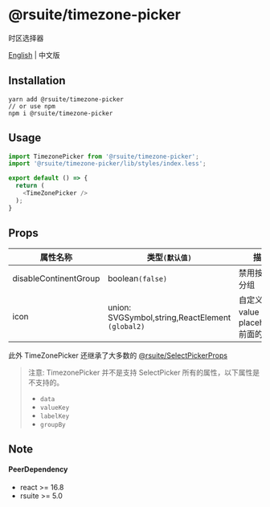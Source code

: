 # @rsuite/timezone-picker
   时区选择器

[English](README_EN.md) | 中文版

## Installation
```
yarn add @rsuite/timezone-picker
// or use npm
npm i @rsuite/timezone-picker
```


## Usage
```typescript
import TimezonePicker from '@rsuite/timezone-picker';
import '@rsuite/timezone-picker/lib/styles/index.less';

export default () => {
  return (
    <TimeZonePicker />
  );
}
```

## Props

| 属性名称             | 类型`(默认值)`                                                                      | 描述                                 |
| -------------------- | ----------------------------------------------------------------------------------- | ------------------------------------ |
| disableContinentGroup | boolean`(false)`                                                                   | 禁用按大洲分组                        |
| icon                  | union: SVGSymbol,string,ReactElement `(global2)`                                   | 自定义 value 或者 placeholder 前面的图标 |

此外 TimeZonePicker 还继承了大多数的 [@rsuite/SelectPickerProps](https://rsuitejs.com/components/select-picker/#%3CSelectPicker%3E)

> 注意: TimezonePicker 并不是支持 SelectPicker 所有的属性，以下属性是不支持的。 
> - `data`
> - `valueKey`
> - `labelKey`
> - `groupBy`

## Note
#### PeerDependency
  - react >= 16.8
  - rsuite >= 5.0